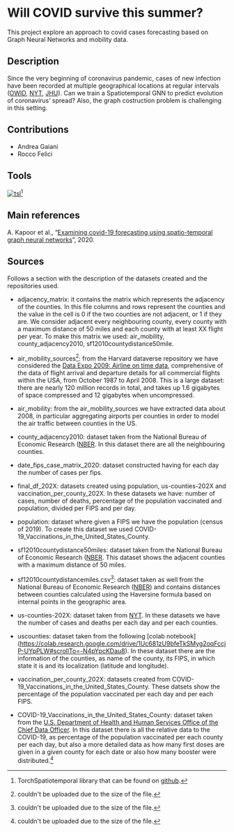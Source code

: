 # Will COVID survive this summer?

This project explore an approach to covid cases forecasting based on Graph Neural Networks and mobility data.

## Description

Since the very beginning of coronavirus pandemic, cases of new infection have been recorded at multiple geographical locations at regular intervals ([OWID](https://github.com/owid/covid-19-data), [NYT](https://github.com/nytimes/covid-19-data), [JHU](https://github.com/CSSEGISandData/COVID-19)). Can we train a Spatiotemporal GNN to predict evolution of coronavirus’ spread?
Also, the graph costruction problem is challenging in this setting.

## Contributions
- Andrea Gaiani
- Rocco Felici

## Tools
[![tsl](https://torch-spatiotemporal.readthedocs.io/en/latest/_static/tsl_logo.svg)](https://torch-spatiotemporal.readthedocs.io/en/latest/#)[^1]

[^1]: TorchSpatiotemporal library that can be found on [github](https://github.com/TorchSpatiotemporal).


## Main references
A. Kapoor et al., “[Examining covid-19 forecasting using spatio-temporal graph neural networks](https://arxiv.org/abs/2007.03113)”, 2020. 

<!-- ## Related works -->

## Sources

Follows a section with the description of the datasets created and the repositories used. 

- adjacency_matrix: it contains the matrix which represents the adjacency of the counties. In this file columns and rows represent the counties and the value in the cell is 0 if the two counties are not adjacent, or 1 if they are. We consider adjacent every neighbouring county, every county with a maximum distance of 50 miles and each county with at least XX flight per year. To make this matrix we used: air_mobility, county_adjacency2010, sf12010countydistance50mile.

- air_mobility_sources[^2]: from the Harvard dataverse repository we have considered the [Data Expo 2009: Airline on time data](https://dataverse.harvard.edu/dataset.xhtml?persistentId=doi:10.7910/DVN/HG7NV7), comprehensive of the data of flight arrival and departure details for all commercial flights within the USA, from October 1987 to April 2008. This is a large dataset: there are nearly 120 million records in total, and takes up 1.6 gigabytes of space compressed and 12 gigabytes when uncompressed.

- air_mobility: from the air_mobility_sources we have extracted data about 2008, in particular aggregating airports per counties in order to model the air traffic between counties in the US.


- county_adjacency2010: dataset taken from the National Bureau of Economic Research ([NBER](https://www.nber.org/research/data/county-adjacency). In this dataset there are all the neighbouring counties.

- date_fips_case_matrix_2020: dataset constructed having for each day the number of cases per fips.

- final_df_202X: datasets created using population, us-counties-202X and vaccination_per_county_202X. In these datasets we have: number of cases, number of deaths, percentage of the population vaccinated and population, divided per FIPS and per day.

- population: dataset where given a FIPS we have the population (census of 2019). To create this dataset we used COVID-19_Vaccinations_in_the_United_States_County.

- sf12010countydistance50miles: dataset taken from the National Bureau of Economic Research ([NBER](https://www.nber.org/research/data/county-distance-database). This dataset shows the adjacent counties with a maximum distance of 50 miles.

- sf12010countydistancemiles.csv[^2]: dataset taken as well from the National Bureau of Economic Research ([NBER](https://www.nber.org/research/data/county-distance-database)) and contains distances between counties calculated using the Haversine formula based on internal points in the geographic area.

- us-counties-202X: dataset taken from [NYT](https://github.com/nytimes/covid-19-data). In these datasets we have the number of cases and deaths per each day and per each counties.

- uscounties: dataset taken from the following [colab notebook] (https://colab.research.google.com/drive/1Uc681zU9bfeTkSMyg2oqFccjP-UYpPLW#scrollTo=-N4pYpcKDau8). In these dataset there are the information of the counties, as name of the county, its FIPS, in which state it is and its localization (latitude and longitude).

- vaccination_per_county_202X: datasets created from COVID-19_Vaccinations_in_the_United_States_County. These datsets show the percentage of the population vaccinated per each day and per each FIPS.

- COVID-19_Vaccinations_in_the_United_States_County: dataset taken from the [U.S. Department of Health and Human Services Office of the Chief Data Officer](https://healthdata.gov/dataset/COVID-19-Vaccinations-in-the-United-States-County/ipdn-uaih/data). In this dataset there is all the relative data to the COVID-19, as percentage of the population vaccinated per each county per each day, but also a more detailed data as how many first doses are given in a given county for each date or also how many booster were distributed.[^2] 

[^2]: couldn't be uploaded due to the size of the file.
